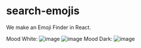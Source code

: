 # search-emojis
We make an Emoji Finder in React.

Mood White:
![image](https://user-images.githubusercontent.com/115583767/230749337-5ec35bc0-07af-4fa2-bf03-aaff591cacd8.png)
![image](https://user-images.githubusercontent.com/115583767/230749278-d399ec6e-7fb7-4242-ab76-2473fff607d3.png)
Mood Dark:
![image](https://user-images.githubusercontent.com/115583767/230749289-72a01642-f4eb-45fa-9b7c-e0b85b5bdf05.png)

